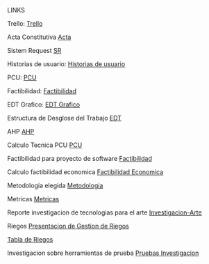 LINKS

Trello:
[Trello](https://trello.com/invite/b/5gZNWH8o/ATTIf446720742e8ecb657f1c6b6544742c3B22FE67F/bahuatla)

Acta Constitutiva
[Acta](https://uvmx-my.sharepoint.com/:w:/g/personal/zs21013862_estudiantes_uv_mx/EYkHKAQjmAZPl57kN6zT6QQB7bBP7nF41qsZsHgR5tH0uQ?e=zHckaH)

Sistem Request
[SR](https://uvmx-my.sharepoint.com/:w:/g/personal/zs21013862_estudiantes_uv_mx/ESKptOmtV6JAimRdmam1nzoB3C49SJZTDWZkM688AvVgJQ?e=mfZ7TT)

Historias de usuario:
[Historias de usuario](https://1drv.ms/w/s!AvooP1VlneNYgYxK9ETbIdR_0AnLRQ?e=QxZ7if)

PCU:
[PCU](https://uvmx-my.sharepoint.com/:x:/g/personal/zs21013859_estudiantes_uv_mx/ESf-GGpnBFBEjyomwKKvCUkB7_34v3JD71oB3fcjXtIHNA?e=nft3dR)

Factibilidad:
[Factibilidad](https://uvmx-my.sharepoint.com/:w:/g/personal/zs21013859_estudiantes_uv_mx/EQ6ttdGdnRZKuygywcQfZsEBiIrcvU5j6FeHQ87Xxyt2pg?e=oFfWV9)


EDT Grafico:
[EDT Grafico](https://drive.google.com/file/d/1VnAlefLA2uKML5Uk4QXi6W-MX8zXQ-ty/view?usp=sharing)

Estructura de Desglose del Trabajo
[EDT](https://uvmx-my.sharepoint.com/:w:/g/personal/zs21013868_estudiantes_uv_mx/Eatc79ElihJPp2aXdCKudnUBxNtqWH4weDG_N3gyVChLqw?e=QEcCA7)


AHP
[AHP](https://uvmx-my.sharepoint.com/:x:/g/personal/zs21013859_estudiantes_uv_mx/ES-olf1zJ2JNrcTWAuIH6bABcvXuCg2SK-RKk5m9GVbuEQ?e=oOvUku)

Calculo Tecnica PCU
[PCU](https://uvmx-my.sharepoint.com/:x:/g/personal/zs21013859_estudiantes_uv_mx/ESf-GGpnBFBEjyomwKKvCUkB-iAmg-HelGNHYPSfON5p3A?e=ImIicy)

Factibilidad para proyecto de software
[Factibilidad](https://uvmx-my.sharepoint.com/:w:/g/personal/zs21013859_estudiantes_uv_mx/EQ6ttdGdnRZKuygywcQfZsEBiIrcvU5j6FeHQ87Xxyt2pg?e=eVhE7K)

Calculo factibilidad economica
[Factibilidad Economica](https://uvmx-my.sharepoint.com/:x:/g/personal/zs21013859_estudiantes_uv_mx/EfcZcpYaZtpGvYAo_ase6kABoEuSnB3-pNIXnv64xTwVjA?e=OJYTmk)

Metodologia elegida
[Metodologia](https://uvmx-my.sharepoint.com/:w:/g/personal/zs21013859_estudiantes_uv_mx/EUSdcCFJOHJBolwhPsVqYqkBKmlQB7Ec4MOXYxZWbgPIhQ?e=RifCfC)

Metricas
[Metricas](https://uvmx-my.sharepoint.com/:w:/g/personal/zs21013862_estudiantes_uv_mx/EcYNx-r6rpJBni4DVVvyXtEBBbtLw8bh8yR7KocE1agpLg?e=AM8cI6)

Reporte investigacion de tecnologias para el arte
[Investigacion-Arte](https://uvmx-my.sharepoint.com/:w:/g/personal/zs21013868_estudiantes_uv_mx/ERhLlCxgJRRGiwJoGFsi5osBBJBOgXgT8ZRrUECpMlU4jw?e=Y0n24F)

Riegos
[Presentacion de Gestion de Riegos](https://www.canva.com/design/DAFzbXp8jJQ/NTA4NbPy7BpOe8nIHwNVxg/edit?utm_content=DAFzbXp8jJQ&utm_campaign=designshare&utm_medium=link2&utm_source=sharebutton)

[Tabla de Riegos](https://uvmx-my.sharepoint.com/:x:/g/personal/zs21013862_estudiantes_uv_mx/EbjM1jRptxBFlo_dw77iLQ0B3x3mt2zO2K0Qwr8Ed9o2RQ?e=t5rlZS)

Investigacion sobre herramientas de prueba
[Pruebas Investigacion](https://uvmx-my.sharepoint.com/:w:/g/personal/zs21013868_estudiantes_uv_mx/EV_xwuEI12hCktDP0hMGjEoBMD4AjtNSutZhM74SQQKixg?e=MZWXrd)
